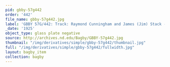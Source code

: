 ```yaml
---
pid: gbby-57g442
order: '442'
file_name: gbby-57g442.jpg
label: 'GBBY 57G/442: Track: Raymond Cunningham and James (Jim) Stack - 1925'
_date: '1925'
object_type: glass plate negative
source: http://archives.nd.edu/Bagby/GBBY-57g442.jpg
thumbnail: "/img/derivatives/simple/gbby-57g442/thumbnail.jpg"
full: "/img/derivatives/simple/gbby-57g442/fullwidth.jpg"
layout: bagby_item
collection: bagby
---
```

